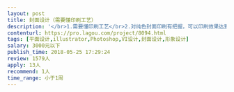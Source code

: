 ```yaml
---                
layout: post       
title: 封面设计（需要懂印刷工艺）           
description: '</br>1.需要懂印刷工艺</br>2.对纯色封面印刷有把握，可以印刷效果达到最佳水平</br>3.精通印刷工艺，对色调调整有深厚的经验</br>'     
contenturl: https://pro.lagou.com/project/8094.html      
tags: [平面设计,illustrator,Photoshop,VI设计,封面设计,形象设计]            
salary: 3000元以下          
publish_time: 2018-05-25 17:29:24         
review: 1579人                   
apply: 13人                   
recommend: 1人                   
time_range: 小于1周              
---                 
```

